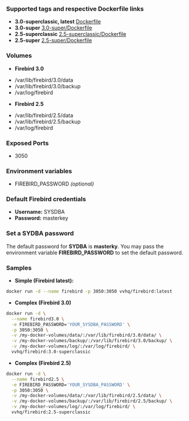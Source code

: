 ### Supported tags and respective Dockerfile links

* **3.0-superclassic, latest** [Dockerfile](https://github.com/vvhq/docker-firebird/blob/master/Dockerfile)
* **3.0-super** [3.0-super/Dockerfile](https://github.com/vvhq/docker-firebird/blob/3.0-super/Dockerfile)
* **2.5-superclassic** [2.5-superclassic/Dockerfile](https://github.com/vvhq/docker-firebird/blob/2.5-superclassic/Dockerfile)
* **2.5-super** [2.5-super/Dockerfile](https://github.com/vvhq/docker-firebird/blob/2.5-super/Dockerfile)

### Volumes

* **Firebird 3.0**
 - /var/lib/firebird/3.0/data
 - /var/lib/firebird/3.0/backup
 - /var/log/firebird
* **Firebird 2.5**
 - /var/lib/firebird/2.5/data
 - /var/lib/firebird/2.5/backup
 - /var/log/firebird

### Exposed Ports

* 3050

### Environment variables

* FIREBIRD_PASSWORD *(optional)*

### Default Firebird credentials

* **Username:** SYSDBA
* **Password:** masterkey

### Set a SYDBA password

The default password for **SYDBA** is **masterky**. You may pass the environment variable **FIREBIRD_PASSWORD** to set the default password.

### Samples

* **Simple (Firebird latest):**

```bash
docker run -d --name firebird -p 3050:3050 vvhq/firebird:latest
```

* **Complex (Firebird 3.0)**

```bash
docker run -d \
  --name firebird3.0 \
  -e FIREBIRD_PASSWORD='YOUR_SYSDBA_PASSWORD' \
  -p 3050:3050 \
  -v /my-docker-volumes/data/:/var/lib/firebird/3.0/data/ \
  -v /my-docker-volumes/backup/:/var/lib/firebird/3.0/backup/ \
  -v /my-docker-volumes/log/:/var/log/firebird/ \
  vvhq/firebird:3.0-superclassic
```

* **Complex (Firebird 2.5)**

```bash
docker run -d \
  --name firebird2.5 \
  -e FIREBIRD_PASSWORD='YOUR_SYSDBA_PASSWORD' \
  -p 3050:3050 \
  -v /my-docker-volumes/data/:/var/lib/firebird/2.5/data/ \
  -v /my-docker-volumes/backup/:/var/lib/firebird/2.5/backup/ \
  -v /my-docker-volumes/log/:/var/log/firebird/ \
  vvhq/firebird:2.5-superclassic
```
